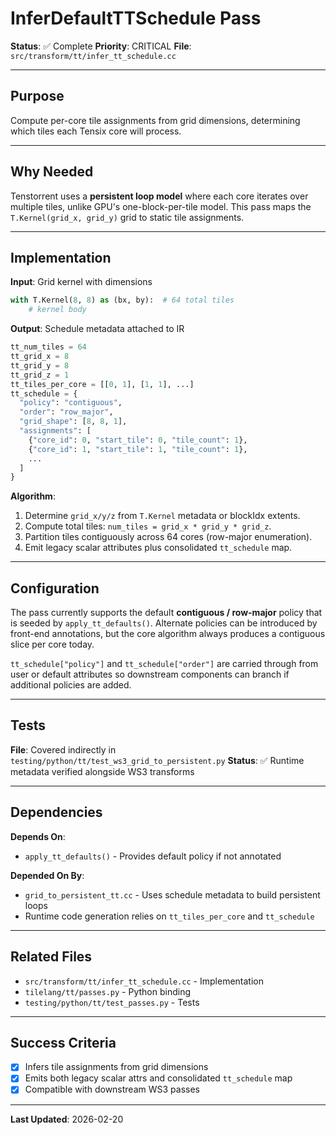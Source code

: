 # InferDefaultTTSchedule Pass

**Status**: ✅ Complete
**Priority**: CRITICAL
**File**: `src/transform/tt/infer_tt_schedule.cc`

---

## Purpose

Compute per-core tile assignments from grid dimensions, determining which tiles each Tensix core will process.

---

## Why Needed

Tenstorrent uses a **persistent loop model** where each core iterates over multiple tiles, unlike GPU's one-block-per-tile model. This pass maps the `T.Kernel(grid_x, grid_y)` grid to static tile assignments.

---

## Implementation

**Input**: Grid kernel with dimensions
```python
with T.Kernel(8, 8) as (bx, by):  # 64 total tiles
    # kernel body
```

**Output**: Schedule metadata attached to IR
```python
tt_num_tiles = 64
tt_grid_x = 8
tt_grid_y = 8
tt_grid_z = 1
tt_tiles_per_core = [[0, 1], [1, 1], ...]
tt_schedule = {
  "policy": "contiguous",
  "order": "row_major",
  "grid_shape": [8, 8, 1],
  "assignments": [
    {"core_id": 0, "start_tile": 0, "tile_count": 1},
    {"core_id": 1, "start_tile": 1, "tile_count": 1},
    ...
  ]
}
```

**Algorithm**:
1. Determine `grid_x/y/z` from `T.Kernel` metadata or blockIdx extents.
2. Compute total tiles: `num_tiles = grid_x * grid_y * grid_z`.
3. Partition tiles contiguously across 64 cores (row-major enumeration).
4. Emit legacy scalar attributes plus consolidated `tt_schedule` map.

---

## Configuration

The pass currently supports the default **contiguous / row-major** policy that is seeded by
`apply_tt_defaults()`. Alternate policies can be introduced by front-end annotations, but the
core algorithm always produces a contiguous slice per core today.

`tt_schedule["policy"]` and `tt_schedule["order"]` are carried through from user or default
attributes so downstream components can branch if additional policies are added.

---

## Tests

**File**: Covered indirectly in `testing/python/tt/test_ws3_grid_to_persistent.py`
**Status**: ✅ Runtime metadata verified alongside WS3 transforms

---

## Dependencies

**Depends On**:
- `apply_tt_defaults()` - Provides default policy if not annotated

**Depended On By**:
- `grid_to_persistent_tt.cc` - Uses schedule metadata to build persistent loops
- Runtime code generation relies on `tt_tiles_per_core` and `tt_schedule`

---

## Related Files

- `src/transform/tt/infer_tt_schedule.cc` - Implementation
- `tilelang/tt/passes.py` - Python binding
- `testing/python/tt/test_passes.py` - Tests

---

## Success Criteria

- [x] Infers tile assignments from grid dimensions
- [x] Emits both legacy scalar attrs and consolidated `tt_schedule` map
- [x] Compatible with downstream WS3 passes

---

**Last Updated**: 2026-02-20
